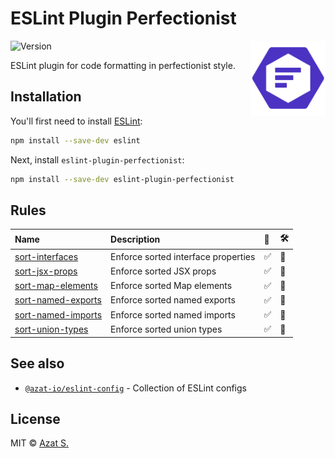 # ESLint Plugin Perfectionist

<img src="https://raw.githubusercontent.com/azat-io/eslint-plugin-perfectionist/main/docs/public/logo.svg" alt="ESLint" align="right" width="120" height="120" />

![Version](https://img.shields.io/npm/v/eslint-plugin-perfectionist.svg?color=brightgreen)

ESLint plugin for code formatting in perfectionist style.

## Installation

You'll first need to install [ESLint](https://eslint.org):

```sh
npm install --save-dev eslint
```

Next, install `eslint-plugin-perfectionist`:

```sh
npm install --save-dev eslint-plugin-perfectionist
```

## Rules

| Name                                                                                       | Description                         | 💼  | 🛠   |
| :----------------------------------------------------------------------------------------- | :---------------------------------- | :-- | :-- |
| [sort-interfaces](https://eslint-plugin-perfectionist.azat.io/rules/sort-interfaces)       | Enforce sorted interface properties | ✅  | 🔧  |
| [sort-jsx-props](https://eslint-plugin-perfectionist.azat.io/rules/sort-jsx-props)         | Enforce sorted JSX props            | ✅  | 🔧  |
| [sort-map-elements](https://eslint-plugin-perfectionist.azat.io/rules/sort-map-elements)   | Enforce sorted Map elements         | ✅  | 🔧  |
| [sort-named-exports](https://eslint-plugin-perfectionist.azat.io/rules/sort-named-exports) | Enforce sorted named exports        | ✅  | 🔧  |
| [sort-named-imports](https://eslint-plugin-perfectionist.azat.io/rules/sort-named-imports) | Enforce sorted named imports        | ✅  | 🔧  |
| [sort-union-types](https://eslint-plugin-perfectionist.azat.io/rules/sort-union-types)     | Enforce sorted union types          | ✅  | 🔧  |

## See also

- [`@azat-io/eslint-config`](https://github.com/azat-io/eslint-config) - Collection of ESLint configs

## License

MIT &copy; [Azat S.](https://azat.io)
